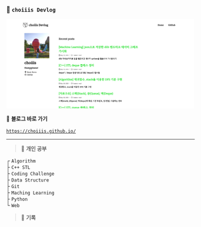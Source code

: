 ### 🦥 `choiiis Devlog`

![choiiis github blog main](/assets/images/posts_img/readme/github-blog-main.png)

📎 **블로그 바로 가기**

[`https://choiiis.github.io/`](https://choiiis.github.io/)

---

> 🌴 **개인 공부**

┌ `Algorithm` <br>
├ `C++ STL` <br>
├ `Coding Challenge` <br>
├ `Data Structure` <br>
├ `Git` <br>
├ `Maching Learning` <br>
├ `Python` <br>
└ `Web` <br>

> 🌴 **기록**